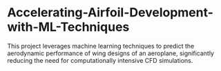 # Accelerating-Airfoil-Development-with-ML-Techniques
This project leverages machine learning techniques to predict the aerodynamic performance of wing designs of an aeroplane, significantly reducing the need for computationally intensive CFD simulations.
